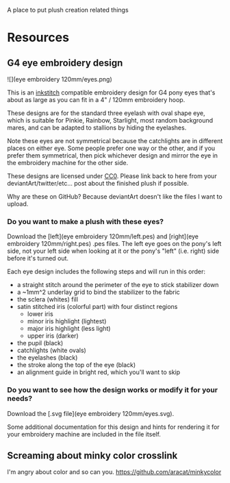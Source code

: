 A place to put plush creation related things

# Resources

## G4 eye embroidery design

![](eye embroidery 120mm/eyes.png)

This is an [inkstitch](https://www.inkstitch.org) compatible embroidery design for G4 pony eyes that's about as large as you can fit in a 4" / 120mm embroidery hoop.

These designs are for the standard three eyelash with oval shape eye, which is suitable for Pinkie, Rainbow, Starlight, most random background mares, and can be adapted to stallions by hiding the eyelashes.

Note these eyes are not symmetrical because the catchlights are in different places on either eye. Some people prefer one way or the other, and if you prefer them symmetrical, then pick whichever design and mirror the eye in the embroidery machine for the other side.

These designs are licensed under [CC0](https://creativecommons.org/publicdomain/zero/1.0/). Please link back to here from your deviantArt/twitter/etc... post about the finished plush if possible.

Why are these on GitHub? Because deviantArt doesn't like the files I want to upload.

### Do you want to make a plush with these eyes?

Download the [left](eye embroidery 120mm/left.pes) and [right](eye embroidery 120mm/right.pes) .pes files. The left eye goes on the pony's left side, not your left side when looking at it or the pony's "left" (i.e. right) side before it's turned out.

Each eye design includes the following steps and will run in this order:

* a straight stitch around the perimeter of the eye to stick stabilizer down
* a ~1mm^2 underlay grid to bind the stabilizer to the fabric
* the sclera (whites) fill
* satin stitched iris (colorful part) with four distinct regions
    * lower iris
    * minor iris highlight (lightest)
    * major iris highlight (less light)
    * upper iris (darker)
* the pupil (black)
* catchlights (white ovals)
* the eyelashes (black)
* the stroke along the top of the eye (black)
* an alignment guide in bright red, which you'll want to skip

### Do you want to see how the design works or modify it for your needs?

Download the [.svg file](eye embroidery 120mm/eyes.svg).

Some additional documentation for this design and hints for rendering it for your embroidery machine are included in the file itself.

## Screaming about minky color crosslink

I'm angry about color and so can you. https://github.com/aracat/minkycolor
